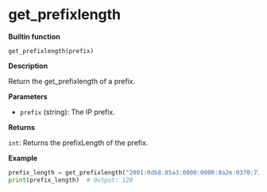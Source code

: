 # get_prefixlength

**Builtin function**

`get_prefixlength(prefix)`

**Description**

Return the get_prefixlength of a prefix.

**Parameters**

- `prefix` (string): The IP prefix.

**Returns**

`int`: Returns the prefixLength of the prefix.

**Example**

```python
prefix_length = get_prefixlength("2001:0db8:85a3:0000:0000:8a2e:0370:7334/128")
print(prefix_length)  # Output: 128
```